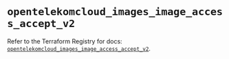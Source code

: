 # `opentelekomcloud_images_image_access_accept_v2`

Refer to the Terraform Registry for docs: [`opentelekomcloud_images_image_access_accept_v2`](https://registry.terraform.io/providers/opentelekomcloud/opentelekomcloud/1.36.37/docs/resources/images_image_access_accept_v2).
